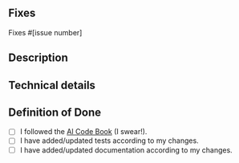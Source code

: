 ## Fixes

<!-- If PR doesn't fully resolve the issue, replace 'Fixes' below with 'Related to'. -->
<!-- If there is no issue being resolved, open one before creating this pull request. -->

Fixes #[issue number]

## Description

<!-- Concisely describe what the pull request does. -->

## Technical details

<!-- Add any other information or technical details about the implementation; or delete the section entirely. -->

## Definition of Done

<!-- Check the boxes (replace the [ ] with [x]) corresponding to what you've done. -->
<!-- You must have followed the AI Code Book, but the other items can be skipped if your work doesn't require them. -->

- [ ] I followed the [AI Code Book](https://www.notion.so/arkhn/How-to-Code-a-k-a-the-AI-Code-Book-f8df0dd8fa484a7fb5eb989f07076141) (I swear!).
- [ ] I have added/updated tests according to my changes.
- [ ] I have added/updated documentation according to my changes.

